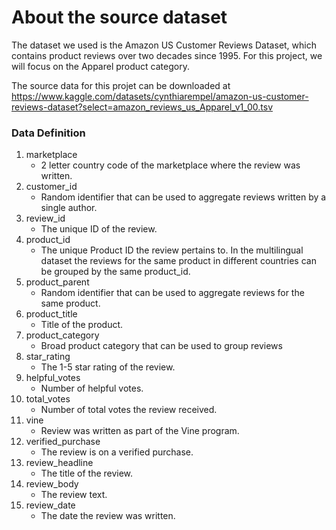 # About the source dataset

The dataset we used is the Amazon US Customer Reviews Dataset, which contains product reviews over two decades since 1995. For this project, we will focus on the Apparel product category.

The source data for this projet can be downloaded at https://www.kaggle.com/datasets/cynthiarempel/amazon-us-customer-reviews-dataset?select=amazon_reviews_us_Apparel_v1_00.tsv

### Data Definition 

1. marketplace
    - 2 letter country code of the marketplace where the review was written.
2. customer_id
    - Random identifier that can be used to aggregate reviews written by a single author.
3. review_id
    - The unique ID of the review.
4. product_id
    - The unique Product ID the review pertains to. In the multilingual dataset the reviews for the same product in different countries can be grouped by the same product_id.
5. product_parent
    - Random identifier that can be used to aggregate reviews for the same product.
6. product_title
    - Title of the product.
7. product_category
    - Broad product category that can be used to group reviews
8. star_rating
    - The 1-5 star rating of the review.
9. helpful_votes
    - Number of helpful votes.
10. total_votes
    - Number of total votes the review received.
11. vine
    - Review was written as part of the Vine program.
12. verified_purchase
    - The review is on a verified purchase.
13. review_headline
    - The title of the review.
14. review_body
    - The review text.
15. review_date
    - The date the review was written.